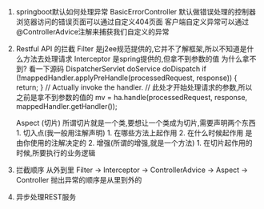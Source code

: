 1. springboot默认如何处理异常
    BasicErrorController 默认做错误处理的控制器
    浏览器访问的错误页面可以通过自定义404页面
    客户端自定义异常可以通过@ControllerAdvice注解来捕获我们自定义的异常
2. Restful API 的拦截
    Filter 是j2ee规范提供的,它并不了解框架,所以不知道是什么方法去处理请求
    Interceptor 是spring提供的,但拿不到参数的值
        为什么拿不到? 看一下源码
            DispatcherServlet
                doService
                    doDispatch
                        if (!mappedHandler.applyPreHandle(processedRequest, response)) {
                        	return;
                        }
                        // Actually invoke the handler.
                        // 此处才开始处理请求的参数,所以之前是拿不到参数的值的
                        mv = ha.handle(processedRequest, response, mappedHandler.getHandler());
                         
    Aspect (切片)
        所谓切片就是一个类,要想让一个类成为切片,需要声明两个东西
            1. 切入点(我一般用注解声明)
                1. 在哪些方法上起作用
                2. 在什么时候起作用 是由你使用的注解决定的
            2. 增强(所谓的增强,就是一个方法)
                1. 在切片起作用的时候,所要执行的业务逻辑
    
3. 拦截顺序
    从外到里
        Filter -> Interceptor -> ControllerAdvice -> Aspect -> Controller
   抛出异常的顺序是从里到外的
4. 异步处理REST服务
    
    